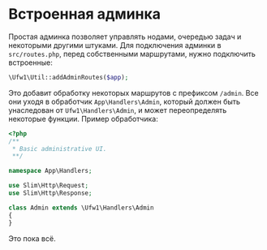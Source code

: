# Встроенная админка

Простая админка позволяет управлять нодами, очередью задач и некоторыми другими
штуками.  Для подключения админки в `src/routes.php`, перед собственными маршрутами,
нужно подключить встроенные:

```php
\Ufw1\Util::addAdminRoutes($app);
```

Это добавит обработку некоторых маршрутов с префиксом `/admin`.  Все они уходя
в обработчик `App\Handlers\Admin`, который должен быть унаследован от
`Ufw1\Handlers\Admin`, и может переопределять некоторые функции.  Пример обработчика:

```php
<?php
/**
 * Basic administrative UI.
 **/

namespace App\Handlers;

use Slim\Http\Request;
use Slim\Http\Response;

class Admin extends \Ufw1\Handlers\Admin
{
}
```

Это пока всё.
